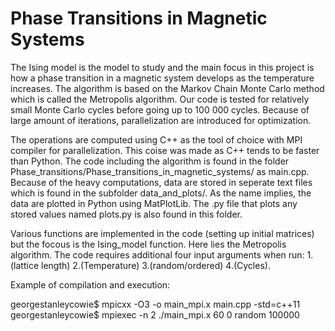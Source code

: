 # Phase Transitions in Magnetic Systems

The Ising model is the model to study and the main focus in this project is how a phase transition in a magnetic system develops as the temperature increases. The algorithm is based on the Markov Chain Monte Carlo method which is called the Metropolis algorithm. Our code is tested for relatively small Monte Carlo cycles before going up to 100 000 cycles. Because of large amount of iterations, parallelization are introduced for optimization.

The operations are computed using C++ as the tool of choice with MPI compiler for parallelization. This coise was made as C++ tends to be faster than Python. The code including the algorithm is found in the folder Phase_transitions/Phase_transitions_in_magnetic_systems/ as main.cpp. Because of the heavy computations, data are stored in seperate text files which is found in the subfolder data_and_plots/. As the name implies, the data are plotted in Python using MatPlotLib. The .py file that plots any stored values named plots.py is also found in this folder.

Various functions are implemented in the code (setting up initial matrices) but the focous is the Ising_model function. Here lies the Metropolis algorithm. The code requires additional four input arguments when run: 1.(lattice length) 2.(Temperature) 3.(random/ordered) 4.(Cycles).

Example of compilation and execution:

georgestanleycowie$ mpicxx -O3 -o main_mpi.x  main.cpp -std=c++11
georgestanleycowie$ mpiexec -n 2 ./main_mpi.x 60 0 random 100000

